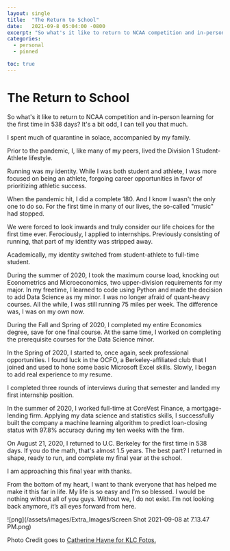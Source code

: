 ```yaml
---
layout: single
title:  "The Return to School"
date:   2021-09-8 05:04:00 -0800
excerpt: "So what's it like to return to NCAA competition and in-person learning for the first time in 538 days? It's a bit odd, I can tell you that much. "
categories: 
  - personal
  - pinned

toc: true
---
```

# The Return to School

So what's it like to return to NCAA competition and in-person learning for the first time in 538 days? It's a bit odd, I can tell you that much. 

I spent much of quarantine in solace, accompanied by my family. 

Prior to the pandemic, I, like many of my peers, lived the Division 1 Student-Athlete lifestyle. 

Running was my identity. While I was both student and athlete, I was more focused on being an athlete, forgoing career opportunities in favor of prioritizing athletic success. 

When the pandemic hit, I did a complete 180. And I know I wasn't the only one to do so. For the first time in many of our lives, the so-called "music" had stopped. 

We were forced to look inwards and truly consider our life choices for the first time ever. Ferociously, I applied to internships. Previously consisting of running, that part of my identity was stripped away.

Academically, my identity switched from student-athlete to full-time student. 

During the summer of 2020, I took the maximum course load, knocking out Econometrics and Microeconomics, two upper-division requirements for my major. In my freetime, I learned to code using Python and made the decision to add Data Science as my minor. I was no longer afraid of quant-heavy courses. All the while, I was still running 75 miles per week. The difference was, I was on my own now. 

During the Fall and Spring of 2020, I completed my entire Economics degree, save for one final course. At the same time, I worked on completing the prerequisite courses for the Data Science minor. 

In the Spring of 2020, I started to, once again, seek professional opportunities. I found luck in the OCFO, a Berkeley-affiliated club that I joined and used to hone some basic Microsoft Excel skills. Slowly, I began to add real experience to my resume. 

I completed three rounds of interviews during that semester and landed my first internship position. 

In the summer of 2020, I worked full-time at CoreVest Finance, a mortgage-lending firm. Applying my data science and statistics skills, I successfully built the company a machine learning algorithm to predict loan-closing status with 97.8% accuracy during my ten weeks with the firm. 

On August 21, 2020, I returned to U.C. Berkeley for the first time in 538 days. If you do the math, that's almost 1.5 years. The best part? I returned in shape, ready to run, and complete my final year at the school. 

I am approaching this final year with thanks. 

From the bottom of my heart, I want to thank everyone that has helped me make it this far in life. My life is so easy and I’m so blessed. I would be nothing without all of you guys. Without we, I do not exist. I’m not looking back anymore, it’s all eyes forward from here.

![png](/assets/images/Extra_Images/Screen Shot 2021-09-08 at 7.13.47 PM.png)

Photo Credit goes to [Catherine Hayne for KLC Fotos.](https://www.catharynhaynephotography.com/)